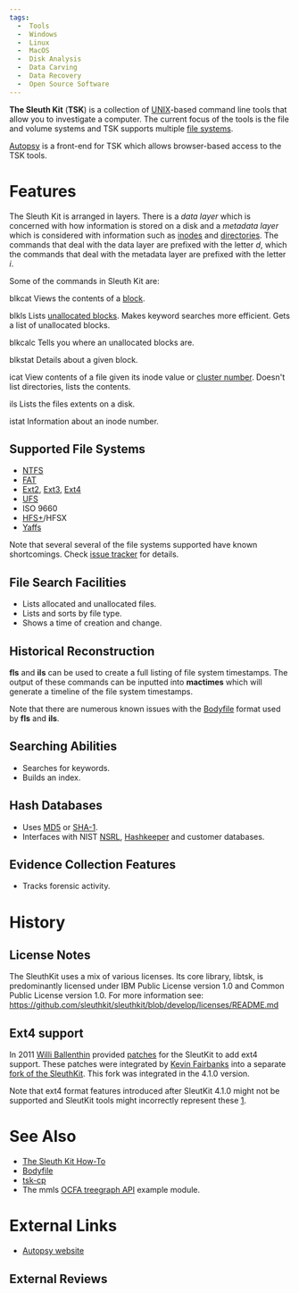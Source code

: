 ```yaml
---
tags:
  -  Tools
  -  Windows
  -  Linux
  -  MacOS
  -  Disk Analysis
  -  Data Carving
  -  Data Recovery 
  -  Open Source Software
---
```

**The Sleuth Kit** (**TSK**) is a collection of
[UNIX](unix.md)-based command line tools that allow you to
investigate a computer. The current focus of the tools is the file and
volume systems and TSK supports multiple [file
systems](file_system.md).

[Autopsy](autopsy.md) is a front-end for TSK which allows
browser-based access to the TSK tools.

# Features

The Sleuth Kit is arranged in layers. There is a *data layer* which is
concerned with how information is stored on a disk and a *metadata
layer* which is considered with information such as
[inodes](inode.md) and [directories](directory "wikilink"). The
commands that deal with the data layer are prefixed with the letter *d*,
which the commands that deal with the metadata layer are prefixed with
the letter *i*.

Some of the commands in Sleuth Kit are:

blkcat
Views the contents of a [block](block.md).

<!-- -->

blkls
Lists [unallocated blocks](unallocated_block.md). Makes keyword
searches more efficient. Gets a list of unallocated blocks.

<!-- -->

blkcalc
Tells you where an unallocated blocks are.

<!-- -->

blkstat
Details about a given block.

<!-- -->

icat
View contents of a file given its inode value or [cluster
number](cluster_number.md). Doesn't list directories, lists the
contents.

<!-- -->

ils
Lists the files extents on a disk.

<!-- -->

istat
Information about an inode number.

## Supported File Systems

- [NTFS](ntfs.md)
- [FAT](fat.md)
- [Ext2](ext2.md), [Ext3](ext3.md),
  [Ext4](ext4.md)
- [UFS](ufs.md)
- ISO 9660
- [HFS+](hfs+.md)/HFSX
- [Yaffs](yaffs.md)

Note that several several of the file systems supported have known
shortcomings. Check [issue
tracker](https://github.com/sleuthkit/sleuthkit/issues) for details.

## File Search Facilities

- Lists allocated and unallocated files.
- Lists and sorts by file type.
- Shows a time of creation and change.

## Historical Reconstruction

**fls** and **ils** can be used to create a full listing of file system
timestamps. The output of these commands can be inputted into
**mactimes** which will generate a timeline of the file system
timestamps.

Note that there are numerous known issues with the
[Bodyfile](bodyfile.md) format used by **fls** and **ils**.

## Searching Abilities

- Searches for keywords.
- Builds an index.

## Hash Databases

- Uses [MD5](md5.md) or [SHA-1](sha-1.md).
- Interfaces with NIST [NSRL](nsrl.md),
  [Hashkeeper](hashkeeper.md) and customer databases.

## Evidence Collection Features

- Tracks forensic activity.

# History

## License Notes

The SleuthKit uses a mix of various licenses. Its core library, libtsk,
is predominantly licensed under IBM Public License version 1.0 and
Common Public License version 1.0. For more information see:
<https://github.com/sleuthkit/sleuthkit/blob/develop/licenses/README.md>

## Ext4 support

In 2011 [Willi Ballenthin](willi_ballenthin.md) provided
[patches](http://www.williballenthin.com/ext4/) for the SleutKit to add
ext4 support. These patches were integrated by [Kevin
Fairbanks](kevin_fairbanks.md) into a separate [fork of the
SleuthKit](https://github.com/kfairbanks/sleuthkit/tree/Ext4_Dev). This
fork was integrated in the 4.1.0 version.

Note that ext4 format features introduced after SleutKit 4.1.0 might not
be supported and SleutKit tools might incorrectly represent these
[1](https://github.com/sleuthkit/sleuthkit/issues/2488).

# See Also

- [The Sleuth Kit How-To](the_sleuth_kit_how-to.md)
- [Bodyfile](bodyfile.md)
- [tsk-cp](tsk-cp.md)
- The mmls [OCFA treegraph API](ocfa_treegraph_api.md) example
  module.

# External Links

- [Autopsy website](http://www.sleuthkit.org/autopsy/desc.php)

## External Reviews